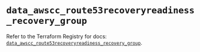 # `data_awscc_route53recoveryreadiness_recovery_group`

Refer to the Terraform Registry for docs: [`data_awscc_route53recoveryreadiness_recovery_group`](https://registry.terraform.io/providers/hashicorp/awscc/0.70.0/docs/data-sources/route53recoveryreadiness_recovery_group).
